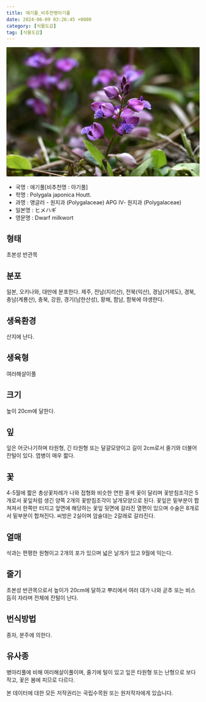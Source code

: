 ```yaml
---
title: 애기풀_비추천명아기풀
date: 2024-06-09 03:26:45 +0800
category: [식물도감]
tag: [식물도감]
---
```




![애기풀[비추천명 : 아기풀]](/assets/img/fileUpload/plants/basic/Polygalaceae/Polygala/14839/14839_1_th2.jpg)
- 국명 : 애기풀[비추천명 : 아기풀]
- 학명 : Polygala japonica Houtt.
- 과명 : 앵글러 - 원지과 (Polygalaceae) APG Ⅳ- 원지과 (Polygalaceae)
- 일본명 : ヒメハギ
- 영문명 : Dwarf milkwort


## 형태
초본성 반관목
## 분포
일본, 오키나와, 대만에 분포한다.
제주, 전남(지리산), 전북(익산), 경남(거제도), 경북, 충남(계룡산), 충북, 강원, 경기(남한산성), 황해, 함남, 함북에 야생한다.
## 생육환경
산지에 난다.
## 생육형
여러해살이풀
## 크기
높이 20cm에 달한다.
## 잎
잎은 어긋나기하며 타원형, 긴 타원형 또는 달걀모양이고 길이 2cm로서 줄기와 더불어 잔털이 있다. 엽병이 매우 짧다.
## 꽃
4-5월에 짧은 총상꽃차례가 나와 접형화 비슷한 연한 홍색 꽃이 달리며 꽃받침조각은 5개로서 꽃잎처럼 생긴 양쪽 2개의 꽃받침조각이 날개모양으로 된다. 꽃잎은 밑부분이 합쳐져서 한쪽만 터지고 앞면에 해당하는 꽃잎 뒷면에 갈라진 열편이 있으며 수술은 8개로서 밑부분이 합쳐진다. 씨방은 2실이며 암술대는 2갈래로 갈라진다.
## 열매
삭과는 편평한 원형이고 2개의 포가 있으며 넓은 날개가 있고 9월에 익는다.
## 줄기
초본성 반관목으로서 높이가 20cm에 달하고 뿌리에서 여러 대가 나와 곧추 또는 비스듬히 자라며 전체에 잔털이 난다.
## 번식방법
종자, 분주에 의한다.
## 유사종
병아리풀에 비해 여러해살이풀이며, 줄기에 털이 있고 잎은 타원형 또는 난형으로 보다 작고, 꽃은 봄에 피므로 다르다. 






본 데이터에 대한 모든 저작권리는 국립수목원 또는 원저작자에게 있습니다.
